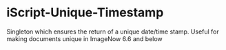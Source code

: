 # iScript-Unique-Timestamp
Singleton which ensures the return of a unique date/time stamp. Useful for making documents unique in ImageNow 6.6 and below
